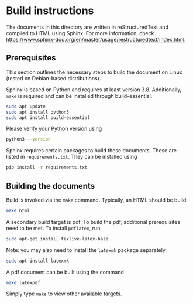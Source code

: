 # Build instructions

The documents in this directory are written in reStructuredText and compiled to HTML using Sphinx. For more information, check https://www.sphinx-doc.org/en/master/usage/restructuredtext/index.html.

## Prerequisites

This section outlines the necessary steps to build the document on Linux (tested on Debian-based distributions).

Sphinx is based on Python and requires at least version 3.8. Additionally, `make` is required and can be installed through build-essential.

```bash
sudo apt update
sudo apt install python3
sudo apt install build-essential
```

Please verify your Python version using

```bash
python3 --version
```

Sphinx requires certain packages to build these documents. These are listed in `requirements.txt`. They can be installed using

```bash
pip install -r requirements.txt
```

## Building the documents

Build is invoked via the `make` command. Typically, an HTML should be build.

```bash
make html
```

A secondary build target is pdf. To build the pdf, additional prerequisites need to be met. To install `pdflatex`, run

```bash
sudo apt-get install texlive-latex-base
```

Note: you may also need to install the `latexmk` package separately.

```bash
sudo apt install latexmk
```

A pdf document can be built using the command

```bash
make latexpdf
```

Simply type `make` to view other available targets.
